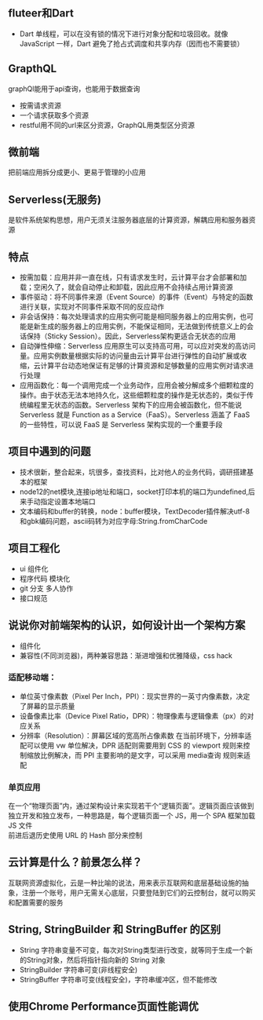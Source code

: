 ## fluteer和Dart
* Dart 单线程，可以在没有锁的情况下进行对象分配和垃圾回收。就像 JavaScript 一样，Dart 避免了抢占式调度和共享内存（因而也不需要锁）
## GrapthQL
graphQl能用于api查询，也能用于数据查询
* 按需请求资源
* 一个请求获取多个资源
* restful用不同的url来区分资源，GraphQL用类型区分资源
## 微前端
把前端应用拆分成更小、更易于管理的小应用
## Serverless(无服务)
是软件系统架构思想，用户无须关注服务器底层的计算资源，解耦应用和服务器资源
## 特点
* 按需加载：应用并非一直在线，只有请求发生时，云计算平台才会部署和加载；空闲久了，就会自动停止和卸载，因此应用不会持续占用计算资源
* 事件驱动：将不同事件来源（Event Source）的事件（Event）与特定的函数进行关联，实现对不同事件采取不同的反应动作
* 非会话保持：每次处理请求的应用实例可能是相同服务器上的应用实例，也可能是新生成的服务器上的应用实例，不能保证相同，无法做到传统意义上的会话保持（Sticky Session）。因此，Serverless架构更适合无状态的应用
* 自动弹性伸缩：Serverless 应用原生可以支持高可用，可以应对突发的高访问量。应用实例数量根据实际的访问量由云计算平台进行弹性的自动扩展或收缩，云计算平台动态地保证有足够的计算资源和足够数量的应用实例对请求进行处理
* 应用函数化：每一个调用完成一个业务动作，应用会被分解成多个细颗粒度的操作。由于状态无法本地持久化，这些细颗粒度的操作是无状态的，类似于传统编程里无状态的函数。Serverless 架构下的应用会被函数化，但不能说 Serverless 就是 Function as a Service（FaaS）。Serverless 涵盖了 FaaS 的一些特性，可以说 FaaS 是 Serverless 架构实现的一个重要手段
## 项目中遇到的问题
* 技术很新，整合起来，坑很多，查找资料，比对他人的业务代码，调研搭建基本的框架
* node12的net模块,连接ip地址和端口，socket打印本机的端口为undefined,后来手动指定设置本地端口
* 文本编码和buffer的转换，node：buffer模块，TextDecoder插件解决utf-8和gbk编码问题，ascii码转为对应字母:String.fromCharCode
## 项目工程化
* ui 组件化
* 程序代码 模块化
* git 分支 多人协作
* 接口规范
## 说说你对前端架构的认识，如何设计出一个架构方案
* 组件化
* 兼容性(不同浏览器)，两种兼容思路：渐进增强和优雅降级，css hack
###  适配移动端：  
* 单位英寸像素数（Pixel Per Inch，PPI）：现实世界的一英寸内像素数，决定了屏幕的显示质量  
* 设备像素比率（Device Pixel Ratio，DPR）：物理像素与逻辑像素（px）的对应关系 
* 分辨率（Resolution）：屏幕区域的宽高所占像素数
在当前环境下，分辨率适配可以使用 vw 单位解决，DPR 适配则需要用到 CSS 的 viewport 规则来控制缩放比例解决，而 PPI 主要影响的是文字，可以采用 media查询 规则来适配
### 单页应用
在一个“物理页面”内，通过架构设计来实现若干个“逻辑页面”。逻辑页面应该做到独立开发和独立发布，一种思路是，每个逻辑页面一个 JS，用一个 SPA 框架加载 JS 文件    
前进后退历史使用 URL 的 Hash 部分来控制
## 云计算是什么？前景怎么样？
互联网资源虚拟化，云是一种比喻的说法，用来表示互联网和底层基础设施的抽象，注册一个账号，用户无需关心底层，只要登陆到它们的云控制台，就可以购买和配置需要的服务
## String, StringBuilder 和 StringBuffer 的区别
* String 字符串变量不可变，每次对String类型进行改变，就等同于生成一个新的String对象，然后将指针指向新的 String 对象
* StringBuilder 字符串可变(非线程安全)
* StringBuffer  字符串可变(线程安全)，字符串缓冲区，但不能修改
## 使用Chrome Performance页面性能调优

